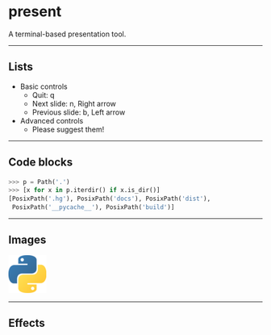 # present

A terminal-based presentation tool.

---

## Lists

- Basic controls
    - Quit: q
    - Next slide: n, Right arrow
    - Previous slide: b, Left arrow
- Advanced controls
    - Please suggest them!

---

## Code blocks

```python
>>> p = Path('.')
>>> [x for x in p.iterdir() if x.is_dir()]
[PosixPath('.hg'), PosixPath('docs'), PosixPath('dist'),
 PosixPath('__pycache__'), PosixPath('build')]
```

---

## Images

![python](python.png)

---
<!-- effect='explosions' -->

## Effects

